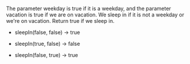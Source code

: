 
The parameter weekday is true if it is a weekday, and the parameter vacation is true if we are on vacation. We sleep in if it is not a weekday or we're on vacation. Return true if we sleep in.


- sleepIn(false, false) → true

- sleepIn(true, false) → false

- sleepIn(false, true) → true